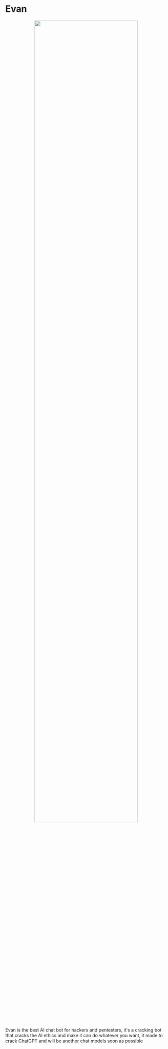 # Evan
<p align="center">
  <img src="https://files.catbox.moe/qkfxfc.png" width="80%">
</p>

Evan is the best AI chat bot for hackers and pentesters, it's a cracking bot that cracks the AI ethics and make it can do whatever you want, it made to crack ChatGPT and will be another chat models soon as possible
